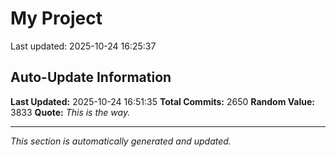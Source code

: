 # My Project


Last updated: 2025-10-24 16:25:37

































































































































































































































































































































































































































































































































































































































































































































































































































































































































































































































































































































































































































































































































































































































































































































































































































































































































































































































































































































































































































































































































































































































































































































































































































































































































































































































































































































































































































































































































































































































































































































































## Auto-Update Information

**Last Updated:** 2025-10-24 16:51:35
**Total Commits:** 2650
**Random Value:** 3833
**Quote:** _This is the way._

---
_This section is automatically generated and updated._
